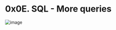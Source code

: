 #            0x0E. SQL - More queries 


![image](https://user-images.githubusercontent.com/32038582/204917500-a17f6562-aa5e-48fd-ab7f-d3a083f9f575.png)
